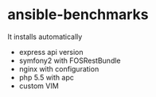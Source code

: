 # ansible-benchmarks

It installs automatically
- express api version
- symfony2 with FOSRestBundle
- nginx with configuration
- php 5.5 with apc
- custom VIM

